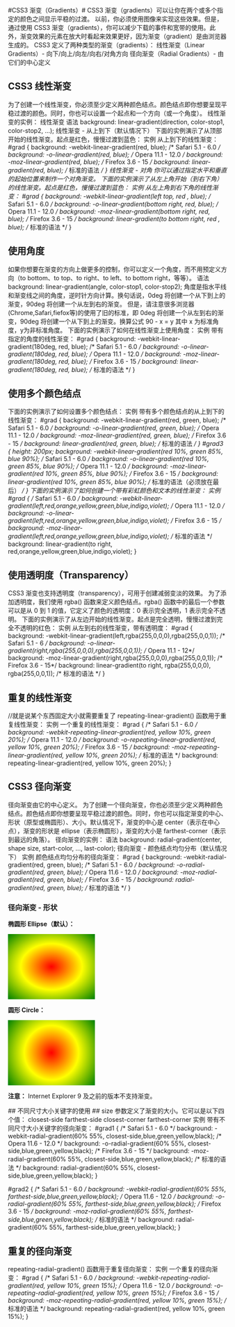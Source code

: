 #CSS3 渐变（Gradients）#
CSS3 渐变（gradients）可以让你在两个或多个指定的颜色之间显示平稳的过渡。
以前，你必须使用图像来实现这些效果。但是，通过使用 CSS3 渐变（gradients），你可以减少下载的事件和宽带的使用。此外，渐变效果的元素在放大时看起来效果更好，因为渐变（gradient）是由浏览器生成的。
CSS3 定义了两种类型的渐变（gradients）：
线性渐变（Linear Gradients）- 向下/向上/向左/向右/对角方向
径向渐变（Radial Gradients）- 由它们的中心定义
## CSS3 线性渐变 ##
为了创建一个线性渐变，你必须至少定义两种颜色结点。颜色结点即你想要呈现平稳过渡的颜色。同时，你也可以设置一个起点和一个方向（或一个角度）。
线性渐变的实例：
线性渐变
语法
background: linear-gradient(direction, color-stop1, color-stop2, ...);
线性渐变 - 从上到下（默认情况下）
下面的实例演示了从顶部开始的线性渐变。起点是红色，慢慢过渡到蓝色：
实例
从上到下的线性渐变：
#grad {
  background: -webkit-linear-gradient(red, blue); /* Safari 5.1 - 6.0 */
  background: -o-linear-gradient(red, blue); /* Opera 11.1 - 12.0 */
  background: -moz-linear-gradient(red, blue); /* Firefox 3.6 - 15 */
  background: linear-gradient(red, blue); /* 标准的语法 */
}
线性渐变 - 对角
你可以通过指定水平和垂直的起始位置来制作一个对角渐变。
下面的实例演示了从左上角开始（到右下角）的线性渐变。起点是红色，慢慢过渡到蓝色：
实例
从左上角到右下角的线性渐变：
#grad {
  background: -webkit-linear-gradient(left top, red , blue); /* Safari 5.1 - 6.0 */
  background: -o-linear-gradient(bottom right, red, blue); /* Opera 11.1 - 12.0 */
  background: -moz-linear-gradient(bottom right, red, blue); /* Firefox 3.6 - 15 */
  background: linear-gradient(to bottom right, red , blue); /* 标准的语法 */
}
## 使用角度 ##
如果你想要在渐变的方向上做更多的控制，你可以定义一个角度，而不用预定义方向（to bottom、to top、to right、to left、to bottom right，等等）。
语法
background: linear-gradient(angle, color-stop1, color-stop2);
角度是指水平线和渐变线之间的角度，逆时针方向计算。换句话说，0deg 将创建一个从下到上的渐变，90deg 将创建一个从左到右的渐变。
但是，请注意很多浏览器(Chrome,Safari,fiefox等)的使用了旧的标准，即 0deg 将创建一个从左到右的渐变，90deg 将创建一个从下到上的渐变。换算公式 90 - x = y 其中 x 为标准角度，y为非标准角度。
下面的实例演示了如何在线性渐变上使用角度：
实例
带有指定的角度的线性渐变：
#grad {
  background: -webkit-linear-gradient(180deg, red, blue); /* Safari 5.1 - 6.0 */
  background: -o-linear-gradient(180deg, red, blue); /* Opera 11.1 - 12.0 */
  background: -moz-linear-gradient(180deg, red, blue); /* Firefox 3.6 - 15 */
  background: linear-gradient(180deg, red, blue); /* 标准的语法 */
}
## 使用多个颜色结点 ##
下面的实例演示了如何设置多个颜色结点：
实例
带有多个颜色结点的从上到下的线性渐变：
#grad {
  background: -webkit-linear-gradient(red, green, blue); /* Safari 5.1 - 6.0 */
  background: -o-linear-gradient(red, green, blue); /* Opera 11.1 - 12.0 */
  background: -moz-linear-gradient(red, green, blue); /* Firefox 3.6 - 15 */
  background: linear-gradient(red, green, blue); /* 标准的语法 */
}
#grad3 {
    height: 200px;
    background: -webkit-linear-gradient(red 10%, green 85%, blue 90%); /* Safari 5.1 - 6.0 */
    background: -o-linear-gradient(red 10%, green 85%, blue 90%); /* Opera 11.1 - 12.0 */
    background: -moz-linear-gradient(red 10%, green 85%, blue 90%); /* Firefox 3.6 - 15 */
    background: linear-gradient(red 10%, green 85%, blue 90%); /* 标准的语法（必须放在最后） */
}
下面的实例演示了如何创建一个带有彩虹颜色和文本的线性渐变：
实例
#grad {
  /* Safari 5.1 - 6.0 */
  background: -webkit-linear-gradient(left,red,orange,yellow,green,blue,indigo,violet);
  /* Opera 11.1 - 12.0 */
  background: -o-linear-gradient(left,red,orange,yellow,green,blue,indigo,violet);
  /* Firefox 3.6 - 15 */
  background: -moz-linear-gradient(left,red,orange,yellow,green,blue,indigo,violet);
  /* 标准的语法 */
  background: linear-gradient(to right, red,orange,yellow,green,blue,indigo,violet); 
}
## 使用透明度（Transparency） ##
CSS3 渐变也支持透明度（transparency），可用于创建减弱变淡的效果。
为了添加透明度，我们使用 rgba() 函数来定义颜色结点。rgba() 函数中的最后一个参数可以是从 0 到 1 的值，它定义了颜色的透明度：0 表示完全透明，1 表示完全不透明。
下面的实例演示了从左边开始的线性渐变。起点是完全透明，慢慢过渡到完全不透明的红色：
实例
从左到右的线性渐变，带有透明度：
#grad {
  background: -webkit-linear-gradient(left,rgba(255,0,0,0),rgba(255,0,0,1)); /* Safari 5.1 - 6 */
  background: -o-linear-gradient(right,rgba(255,0,0,0),rgba(255,0,0,1)); /* Opera 11.1 - 12*/
  background: -moz-linear-gradient(right,rgba(255,0,0,0),rgba(255,0,0,1)); /* Firefox 3.6 - 15*/
  background: linear-gradient(to right, rgba(255,0,0,0), rgba(255,0,0,1)); /* 标准的语法 */
}
## 重复的线性渐变 ##
//就是说某个东西固定大小就需要重复了
repeating-linear-gradient() 函数用于重复线性渐变：
实例
一个重复的线性渐变：
#grad {
  /* Safari 5.1 - 6.0 */
  background: -webkit-repeating-linear-gradient(red, yellow 10%, green 20%);
  /* Opera 11.1 - 12.0 */
  background: -o-repeating-linear-gradient(red, yellow 10%, green 20%);
  /* Firefox 3.6 - 15 */
  background: -moz-repeating-linear-gradient(red, yellow 10%, green 20%);
  /* 标准的语法 */
  background: repeating-linear-gradient(red, yellow 10%, green 20%);
}
## CSS3 径向渐变 ##
径向渐变由它的中心定义。
为了创建一个径向渐变，你也必须至少定义两种颜色结点。颜色结点即你想要呈现平稳过渡的颜色。同时，你也可以指定渐变的中心、形状（原型或椭圆形）、大小。默认情况下，渐变的中心是 center（表示在中心点），渐变的形状是 ellipse（表示椭圆形），渐变的大小是 farthest-corner（表示到最远的角落）。
径向渐变的实例：
语法
background: radial-gradient(center, shape size, start-color, ..., last-color);
径向渐变 - 颜色结点均匀分布（默认情况下）
实例
颜色结点均匀分布的径向渐变：
#grad {
  background: -webkit-radial-gradient(red, green, blue); /* Safari 5.1 - 6.0 */
  background: -o-radial-gradient(red, green, blue); /* Opera 11.6 - 12.0 */
  background: -moz-radial-gradient(red, green, blue); /* Firefox 3.6 - 15 */
  background: radial-gradient(red, green, blue); /* 标准的语法 */
}
  <!DOCTYPE html>
  <html>
  <head>
  <meta charset="utf-8">
  <title>菜鸟教程(runoob.com)</title>
  <style>
  #grad1 {
      height: 150px;
      width: 200px;
      background: -webkit-radial-gradient(red, yellow, green); /* Safari 5.1 - 6.0 */
      background: -o-radial-gradient(red, yellow, green); /* Opera 11.6 - 12.0 */
      background: -moz-radial-gradient(red, yellow, green); /* Firefox 3.6 - 15 */
      background: radial-gradient(red, yellow, green); /* 标准的语法（必须放在最后） */
  }
  #grad2 {
      height: 150px;
      width: 200px;
      background: -webkit-radial-gradient(circle, red, yellow, green); /* Safari 5.1 - 6.0 */
      background: -o-radial-gradient(circle, red, yellow, green); /* Opera 11.6 - 12.0 */
      background: -moz-radial-gradient(circle, red, yellow, green); /* Firefox 3.6 - 15 */
      background: radial-gradient(circle, red, yellow, green); /* 标准的语法（必须放在最后） */
  }
  </style>
  </head>
  <body>
  <h3>径向渐变 - 形状</h3>
  <p><strong>椭圆形 Ellipse（默认）：</strong></p>
  <div id="grad1"></div>
  <p><strong>圆形 Circle：</strong></p>
  <div id="grad2"></div>
  <p><strong>注意：</strong> Internet Explorer 9 及之前的版本不支持渐变。</p>
  </body>
  </html>
## 不同尺寸大小关键字的使用 ##
size 参数定义了渐变的大小。它可以是以下四个值：
closest-side
farthest-side
closest-corner
farthest-corner
实例
带有不同尺寸大小关键字的径向渐变：
#grad1 {
  /* Safari 5.1 - 6.0 */
  background: -webkit-radial-gradient(60% 55%, closest-side,blue,green,yellow,black); 
  /* Opera 11.6 - 12.0 */
  background: -o-radial-gradient(60% 55%, closest-side,blue,green,yellow,black);
  /* Firefox 3.6 - 15 */
  background: -moz-radial-gradient(60% 55%, closest-side,blue,green,yellow,black);
  /* 标准的语法 */
  background: radial-gradient(60% 55%, closest-side,blue,green,yellow,black);
}

#grad2 {
  /* Safari 5.1 - 6.0 */
  background: -webkit-radial-gradient(60% 55%, farthest-side,blue,green,yellow,black);
  /* Opera 11.6 - 12.0 */ 
  background: -o-radial-gradient(60% 55%, farthest-side,blue,green,yellow,black);
  /* Firefox 3.6 - 15 */
  background: -moz-radial-gradient(60% 55%, farthest-side,blue,green,yellow,black);
  /* 标准的语法 */
  background: radial-gradient(60% 55%, farthest-side,blue,green,yellow,black);
}
## 重复的径向渐变 ##
repeating-radial-gradient() 函数用于重复径向渐变：
实例
一个重复的径向渐变：
#grad {
  /* Safari 5.1 - 6.0 */
  background: -webkit-repeating-radial-gradient(red, yellow 10%, green 15%);
  /* Opera 11.6 - 12.0 */
  background: -o-repeating-radial-gradient(red, yellow 10%, green 15%);
  /* Firefox 3.6 - 15 */
  background: -moz-repeating-radial-gradient(red, yellow 10%, green 15%);
  /* 标准的语法 */
  background: repeating-radial-gradient(red, yellow 10%, green 15%);
}
